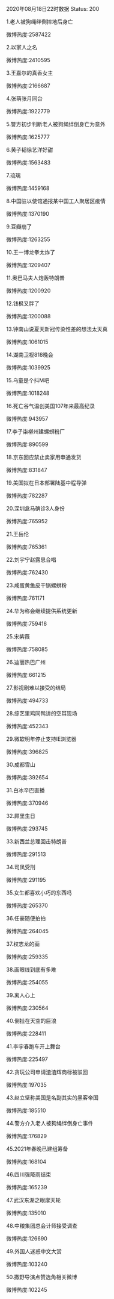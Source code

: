 2020年08月18日22时数据
Status: 200

1.老人被狗绳绊倒摔地后身亡

微博热度:2587422

2.以家人之名

微博热度:2410595

3.王嘉尔的真香女主

微博热度:2166687

4.张萌张月同台

微博热度:1922779

5.警方初步判断老人被狗绳绊倒身亡为意外

微博热度:1625777

6.黄子韬徐艺洋好甜

微博热度:1563483

7.琉璃

微博热度:1459168

8.中国驻以使馆通报某中国工人聚居区疫情

微博热度:1370190

9.豆瓣崩了

微博热度:1263255

10.王一博龙拳太炸了

微博热度:1209407

11.奥巴马夫人炮轰特朗普

微博热度:1200920

12.钱枫又胖了

微博热度:1200088

13.钟南山说夏天新冠传染性差的想法太天真

微博热度:1061015

14.湖南卫视818晚会

微博热度:1039925

15.乌童是个抖M吧

微博热度:1018248

16.死亡谷气温创美国107年来最高纪录

微博热度:943957

17.李子柒柳州建螺蛳粉厂

微博热度:890599

18.京东回应禁止卖家用申通发货

微博热度:831847

19.美国拟在日本部署陆基中程导弹

微博热度:782287

20.深圳盒马确诊3人身份

微博热度:765952

21.王岳伦

微博热度:765361

22.刘宇宁赵露思合唱

微博热度:762430

23.咸蛋黄鱼皮干锅螺蛳粉

微博热度:761171

24.华为称会继续提供系统更新

微博热度:759416

25.宋紫薇

微博热度:758085

26.迪丽热巴广州

微博热度:661215

27.影视剧难以接受的结局

微博热度:494733

28.综艺里鸡同鸭讲的空耳现场

微博热度:452343

29.微软明年停止支持IE浏览器

微博热度:396825

30.成都雪山

微博热度:392654

31.白冰辛巴直播

微博热度:370946

32.顾里生日

微博热度:293745

33.新西兰总理回击特朗普

微博热度:291513

34.司凤受刑

微博热度:291195

35.女生都喜欢小巧的东西吗

微博热度:265370

36.任豪随便拍拍

微博热度:264045

37.权志龙的画

微博热度:259335

38.画眼线到底有多难

微博热度:254055

39.离人心上

微博热度:230564

40.倒挂在天空的巨浪

微博热度:228411

41.李宇春跑车开上舞台

微博热度:225497

42.贪玩公司申请渣渣辉商标被驳回

微博热度:197035

43.赵立坚称美国是名副其实的黑客帝国

微博热度:185510

44.警方介入老人被狗绳绊倒身亡事件

微博热度:176829

45.2021年春晚已建组筹备

微博热度:168104

46.四川强降雨结束

微博热度:165239

47.武汉东湖之眼摩天轮

微博热度:135010

48.中粮集团总会计师接受调查

微博热度:126690

49.外国人迷惑中文大赏

微博热度:103240

50.撒野导演点赞选角相关微博

微博热度:102245

